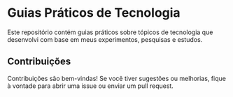 # Guias Práticos de Tecnologia
Este repositório contém guias práticos sobre tópicos de tecnologia que desenvolvi com base em meus experimentos, pesquisas e estudos. 
## Contribuições
Contribuições são bem-vindas! Se você tiver sugestões ou melhorias, fique à vontade para abrir uma issue ou enviar um pull request.
